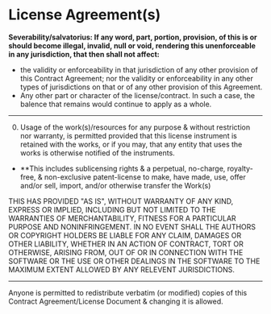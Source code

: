 

# License Agreement(s) 
**Severability/salvatorius: If any word, part, portion, provision, of this is or should become illegal, invalid, null or void, rendering this unenforceable in any jurisdiction, that then shall not affect:** 

* the validity or enforceability in that jurisdiction of any other provision of this Contract Agreement; nor the validity or enforceability in any other types of jurisdictions on that or of any other provision of this Agreement.
* Any other part or character of the license/contract. 
In such a case, the balence that remains would continue to apply as a whole. 

---

<Year> 
<Licensor/Copyright Holder> 

0.   Usage of the work(s)/resources for any purpose & without restriction nor warranty, is permitted provided that this license instrument is retained with the works, or if you may, that any entity that uses the works is otherwise notified of the instruments. 



 
   
   + **This includes sublicensing rights & a perpetual, no-charge, royalty-free, & non-exclusive patent-license 
   to make, have made, use, offer and/or sell, import, and/or otherwise transfer the Work(s)   
  
THIS HAS PROVIDED "AS IS", WITHOUT WARRANTY OF ANY KIND, EXPRESS OR IMPLIED,
INCLUDING BUT NOT LIMITED TO THE WARRANTIES OF MERCHANTABILITY, FITNESS FOR A
PARTICULAR PURPOSE AND NONINFRINGEMENT. IN NO EVENT SHALL THE AUTHORS OR COPYRIGHT
HOLDERS BE LIABLE FOR ANY CLAIM, DAMAGES OR OTHER LIABILITY, WHETHER IN AN ACTION
OF CONTRACT, TORT OR OTHERWISE, ARISING FROM, OUT OF OR IN CONNECTION WITH THE
SOFTWARE OR THE USE OR OTHER DEALINGS IN THE SOFTWARE TO THE MAXIMUM EXTENT ALLOWED BY ANY RELEVENT JURISDICTIONS.
  
  --- 
   
Anyone is permitted to redistribute verbatim (or modified) copies of this Contract Agreement/License Document & changing it is allowed.  
